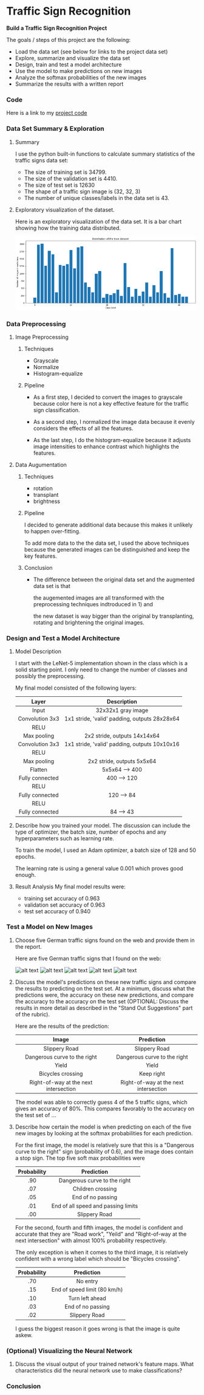 # **Traffic Sign Recognition**

**Build a Traffic Sign Recognition Project**

The goals / steps of this project are the following:
* Load the data set (see below for links to the project data set)
* Explore, summarize and visualize the data set
* Design, train and test a model architecture
* Use the model to make predictions on new images
* Analyze the softmax probabilities of the new images
* Summarize the results with a written report

[//]: # (Image References)

[image1]: ./writeup/distribution.png "Distribution"

[image4]: ./Germam_traffic_signs/11.png "Traffic Sign 1"
[image5]: ./Germam_traffic_signs/13.png "Traffic Sign 2"
[image6]: ./Germam_traffic_signs/20.png "Traffic Sign 3"
[image7]: ./Germam_traffic_signs/25.png "Traffic Sign 4"
[image8]: ./Germam_traffic_signs/29.png "Traffic Sign 5"


### Code

Here is a link to my [project code](https://github.com/xpharry/CarND-Traffic-Sign-Classifier-Project/blob/master/Traffic_Sign_Classifier.ipynb)

### Data Set Summary & Exploration

1. Summary

    I use the python built-in functions to calculate summary statistics of the traffic signs data set:

    * The size of training set is 34799.
    * The size of the validation set is 4410.
    * The size of test set is 12630
    * The shape of a traffic sign image is (32, 32, 3)
    * The number of unique classes/labels in the data set is 43.

2. Exploratory visualization of the dataset.

    Here is an exploratory visualization of the data set. It is a bar chart showing how the training data distributed.

    ![alt text][image1]

### Data Preprocessing

1. Image Preprocessing

    1) Techniques

        * Grayscale
        * Normalize
        * Histogram-equalize

    2) Pipeline

        * As a first step, I decided to convert the images to grayscale because color here is not a key effective feature for the traffic sign classification.

        * As a second step, I normalized the image data because it evenly considers the effects of all the features.

        * As the last step, I do the histogram-equalize because it adjusts image intensities to enhance contrast which highlights the features.

2. Data Augumentation

    1) Techniques

        * rotation
        * transplant
        * brightness
    
    2) Pipeline

        I decided to generate additional data because this makes it unlikely to happen over-fitting.

        To add more data to the the data set, I used the above techniques because the generated images can be distinguished and keep the key features.

    3) Conclusion

        * The difference between the original data set and the augmented data set is that

            the augemented images are all transformed with the preprocessing techniques indtroduced in 1) and

            the new dataset is way bigger than the original by transplanting, rotating and brightening the original images.

### Design and Test a Model Architecture

1. Model Description

    I start with the LeNet-5 implementation shown in the class which is a solid starting point. I only need to change the number of classes and possibly the preprocessing.

    My final model consisted of the following layers:

    | Layer         		|     Description	        					|
    |:---------------------:|:---------------------------------------------:|
    | Input         		| 32x32x1 gray image   							|
    | Convolution 3x3     	| 1x1 stride, 'valid' padding, outputs 28x28x64 |
    | RELU					|												|
    | Max pooling	      	| 2x2 stride,  outputs 14x14x64 				|
    | Convolution 3x3     	| 1x1 stride, 'valid' padding, outputs 10x10x16 |
    | RELU					|												|
    | Max pooling	      	| 2x2 stride,  outputs 5x5x64 		    		|
    | Flatten       	    | 5x5x64 --> 400								|
    | Fully connected		| 400 --> 120   								|
    | RELU             	    |             									|
    | Fully connected		| 120 --> 84        							|
    | RELU             	    |             									|
    | Fully connected		| 84 --> 43        								|

2. Describe how you trained your model. The discussion can include the type of optimizer, the batch size, number of epochs and any hyperparameters such as learning rate.

    To train the model, I used an Adam optimizer, a batch size of 128 and 50 epochs.

    The learning rate is using a general value 0.001 which proves good enough.

3. Result Analysis
    My final model results were:
    * training set accuracy of 0.963
    * validation set accuracy of 0.963
    * test set accuracy of 0.940

### Test a Model on New Images

1. Choose five German traffic signs found on the web and provide them in the report.

    Here are five German traffic signs that I found on the web:

    ![alt text][image4] ![alt text][image5] ![alt text][image6]
    ![alt text][image7] ![alt text][image8]

2. Discuss the model's predictions on these new traffic signs and compare the results to predicting on the test set. At a minimum, discuss what the predictions were, the accuracy on these new predictions, and compare the accuracy to the accuracy on the test set (OPTIONAL: Discuss the results in more detail as described in the "Stand Out Suggestions" part of the rubric).

    Here are the results of the prediction:

    | Image			                        |     Prediction	        					|
    |:-------------------------------------:|:---------------------------------------------:|
    | Slippery Road 		                | Slippery Road   								|
    | Dangerous curve to the right          | Dangerous curve to the right 					|
    | Yield					                | Yield											|
    | Bicycles crossing		                | Keep right					 				|
    | Right-of-way at the next intersection	| Right-of-way at the next intersection         |


    The model was able to correctly guess 4 of the 5 traffic signs, which gives an accuracy of 80%. This compares favorably to the accuracy on the test set of ...

3. Describe how certain the model is when predicting on each of the five new images by looking at the softmax probabilities for each prediction.

    For the first image, the model is relatively sure that this is a "Dangerous curve to the right" sign (probability of 0.6), and the image does contain a stop sign. The top five soft max probabilities were

    | Probability         	|     Prediction	        					|
    |:---------------------:|:---------------------------------------------:|
    | .90         			| Dangerous curve to the right					|
    | .07     				| Children crossing 							|
    | .05					| End of no passing								|
    | .01	      			| End of all speed and passing limits   		|
    | .00				    | Slippery Road      							|

    For the second, fourth and fifth images, the model is confident and accurate that they are "Road work", "Yeild" and "Right-of-way at the next intersection" with almost 100% probability respectively.

    The only exception is when it comes to the third image, it is relatively confident with a wrong label which should be "Bicycles crossing".

    | Probability         	|     Prediction	        					|
    |:---------------------:|:---------------------------------------------:|
    | .70         			| No entry					                    |
    | .15     				| End of speed limit (80 km/h)  				|
    | .10					| Turn left ahead								|
    | .03	      			| End of no passing                       		|
    | .02				    | Slippery Road      							|

    I guess the biggest reason it goes wrong is that the image is quite askew.

### (Optional) Visualizing the Neural Network

1. Discuss the visual output of your trained network's feature maps. What characteristics did the neural network use to make classifications?

### Conclusion


